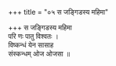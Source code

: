 +++
title = "०५ स जङ्गिडस्य महिमा"

+++
स जङ्गिडस्य महिमा  
परि णः पातु विश्वतः ।  
विष्कन्धं येन सासाह  
संस्कन्धम् ओज ओजसा ॥